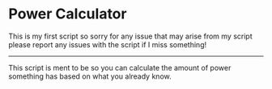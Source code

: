 # Power Calculator
This is my first script so sorry for any issue that may arise from my script please report any issues with the script if I miss something!

---
This script is ment to be so you can calculate the amount of power something has based on what you already know.
